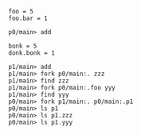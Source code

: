 ```unison
foo = 5
foo.bar = 1
```

```ucm
p0/main> add
```

```unison
bonk = 5
donk.bonk = 1
```

```ucm
p1/main> add
p1/main> fork p0/main:. zzz
p1/main> find zzz
p1/main> fork p0/main:.foo yyy
p1/main> find yyy
p0/main> fork p1/main:. p0/main:.p1
p0/main> ls p1
p0/main> ls p1.zzz
p0/main> ls p1.yyy
```
